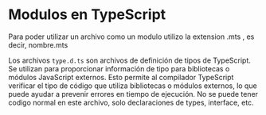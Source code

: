 # Modulos en TypeScript

Para poder utilizar un archivo como un modulo utilizo la extension .mts , es decir, nombre.mts

Los archivos `type.d.ts` son archivos de definición de tipos de TypeScript. Se utilizan para proporcionar información de tipo para bibliotecas o módulos JavaScript externos. Esto permite al compilador TypeScript verificar el tipo de código que utiliza bibliotecas o módulos externos, lo que puede ayudar a prevenir errores en tiempo de ejecución. No se puede tener codigo normal en este archivo, solo declaraciones de types, interface, etc.
